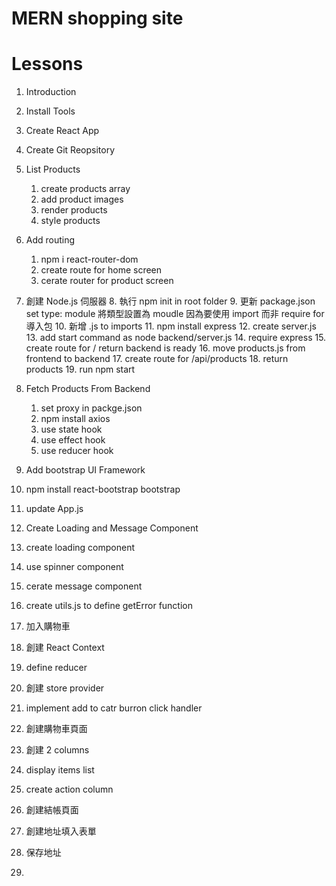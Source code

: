 # MERN shopping site

# Lessons

1. Introduction
2. Install Tools
3. Create React App
4. Create Git Reopsitory

5. List Products

   1. create products array
   2. add product images
   3. render products
   4. style products

6. Add routing

   1. npm i react-router-dom
   2. create route for home screen
   3. cerate router for product screen

7. 創建 Node.js 伺服器 8. 執行 npm init in root folder 9. 更新 package.json set type: module 將類型設置為 moudle 因為要使用 import 而非 require for 導入包 10. 新增 .js to imports 11. npm install express 12. create server.js 13. add start command as node backend/server.js 14. require express 15. create route for / return backend is ready 16. move products.js from frontend to backend 17. create route for /api/products 18. return products 19. run npm start

8. Fetch Products From Backend

   1. set proxy in packge.json
   2. npm install axios
   3. use state hook
   4. use effect hook
   5. use reducer hook

9. Add bootstrap UI Framework
10. npm install react-bootstrap bootstrap
11. update App.js

12. Create Loading and Message Component
13. create loading component
14. use spinner component
15. cerate message component
16. create utils.js to define getError function

17. 加入購物車
18. 創建 React Context
19. define reducer
20. 創建 store provider
21. implement add to catr burron click handler

22. 創建購物車頁面
23. 創建 2 columns
24. display items list
25. create action column
26. 創建結帳頁面
27. 創建地址填入表單
28. 保存地址
29.
